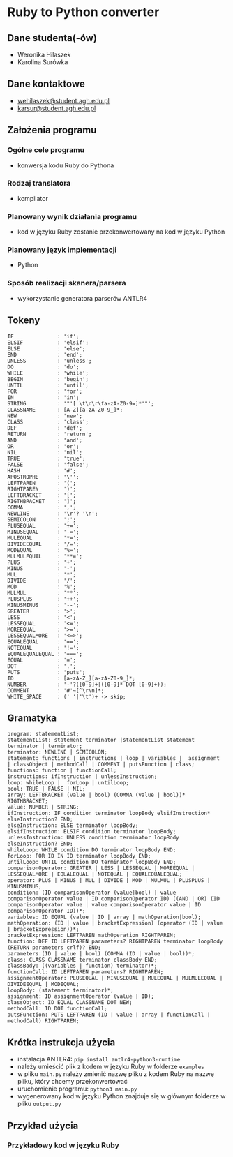 # Ruby to Python converter

## Dane studenta(-ów)
- Weronika Hilaszek
- Karolina Surówka

## Dane kontaktowe
- wehilaszek@student.agh.edu.pl
- karsur@student.agh.edu.pl

## Założenia programu
### Ogólne cele programu
- konwersja kodu Ruby do Pythona

### Rodzaj translatora
- kompilator

### Planowany wynik działania programu
- kod w języku Ruby zostanie przekonwertowany na kod w języku Python

### Planowany język implementacji
- Python

### Sposób realizacji skanera/parsera
- wykorzystanie generatora parserów ANTLR4

## Tokeny
    
``` antlr
IF              : 'if';
ELSIF           : 'elsif';
ELSE            : 'else';
END             : 'end';
UNLESS          : 'unless';
DO              : 'do';
WHILE           : 'while';
BEGIN           : 'begin';
UNTIL           : 'until';
FOR             : 'for';
IN              : 'in';
STRING          : '"'[ \t\n\r\fa-zA-Z0-9=]*'"';
CLASSNAME       : [A-Z][a-zA-Z0-9_]*;
NEW             : 'new';
CLASS           : 'class';
DEF             : 'def';
RETURN          : 'return';
AND             : 'and';
OR              : 'or';
NIL             : 'nil';
TRUE            : 'true';
FALSE           : 'false';
HASH            : '#';
APOSTROPHE      : '\'';
LEFTPAREN       : '(';
RIGHTPAREN      : ')';
LEFTBRACKET     : '[';
RIGTHBRACKET    : ']';
COMMA           : ',';
NEWLINE         : '\r'? '\n';
SEMICOLON       : ';';
PLUSEQUAL       : '+=';
MINUSEQUAL      : '-=';
MULEQUAL        : '*=';
DIVIDEEQUAL     : '/=';
MODEQUAL        : '%=';
MULMULEQUAL     : '**=';
PLUS            : '+';
MINUS           : '-';
MUL             : '*';
DIVIDE          : '/';
MOD             : '%';
MULMUL          : '**';
PLUSPLUS        : '++';
MINUSMINUS      : '--';
GREATER         : '>';
LESS            : '<';
LESSEQUAL       : '<=';
MOREEQUAL       : '>=';
LESSEQUALMORE   : '<=>';
EQUALEQUAL      : '==';
NOTEQUAL        : '!=';
EQUALEQUALEQUAL : '===';
EQUAL           : '=';
DOT             : '.';
PUTS            : 'puts';
ID              : [a-zA-Z_][a-zA-Z0-9_]*;
NUMBER          : '-'?([0-9]+|([0-9]* DOT [0-9]+));
COMMENT         : '#'~[^\r\n]*;
WHITE_SPACE     : (' '|'\t')+ -> skip;
```

## Gramatyka 

``` antlr
program: statementList;
statementList: statement terminator |statementList statement terminator | terminator;
terminator: NEWLINE | SEMICOLON;
statement: functions | instructions | loop | variables |  assignment  | classObject | methodCall | COMMENT | putsFunction | class;
functions: function | functionCall;
instructions: ifInstruction | unlessInstruction;
loop: whileLoop |  forLoop | untilLoop;
bool: TRUE | FALSE | NIL;
array: LEFTBRACKET (value | bool) (COMMA (value | bool))* RIGTHBRACKET;
value: NUMBER | STRING;
ifInstruction: IF condition terminator loopBody elsifInstruction* elseInstruction? END;
elseInstruction: ELSE terminator loopBody;
elsifInstruction: ELSIF condition terminator loopBody;
unlessInstruction: UNLESS condition terminator loopBody elseInstruction? END;
whileLoop: WHILE condition DO terminator loopBody END;
forLoop: FOR ID IN ID terminator loopBody END;
untilLoop: UNTIL condition DO terminator loopBody END;
comparisonOperator: GREATER | LESS | LESSEQUAL | MOREEQUAL | LESSEQUALMORE | EQUALEQUAL | NOTEQUAL | EQUALEQUALEQUAL;
operator: PLUS | MINUS | MUL | DIVIDE | MOD | MULMUL | PLUSPLUS | MINUSMINUS;
condition: (ID comparisonOperator (value|bool) | value comparisonOperator value | ID comparisonOperator ID) ((AND | OR) (ID comparisonOperator value | value comparisonOperator value | ID comparisonOperator ID))*;
variables: ID EQUAL (value | ID | array | mathOperation|bool);
mathOperation: (ID | value | bracketExpression) (operator (ID | value | bracketExpression))*;
bracketExpression: LEFTPAREN mathOperation RIGHTPAREN;
function: DEF ID LEFTPAREN parameters? RIGHTPAREN terminator loopBody (RETURN parameters crlf)? END;
parameters:(ID | value | bool) (COMMA (ID | value | bool))*;
class: CLASS CLASSNAME terminator classBody END;
classBody: ((variables | function) terminator)*;
functionCall: ID LEFTPAREN parameters? RIGHTPAREN;
assignmentOperator: PLUSEQUAL | MINUSEQUAL | MULEQUAL | MULMULEQUAL | DIVIDEEQUAL | MODEQUAL;
loopBody: (statement terminator)*;
assignment: ID assignmentOperator (value | ID);
classObject: ID EQUAL CLASSNAME DOT NEW;
methodCall: ID DOT functionCall;
putsFunction: PUTS LEFTPAREN (ID | value | array | functionCall | methodCall) RIGHTPAREN;
```

## Krótka instrukcja użycia
- instalacja ANTLR4: `pip install antlr4-python3-runtime`
- należy umieścić plik z kodem w języku Ruby w folderze `examples`
- w pliku `main.py` należy zmienić nazwę pliku z kodem Ruby na nazwę pliku, który chcemy przekonwertować
- uruchomienie programu: `python3 main.py`
- wygenerowany kod w języku Python znajduje się w głównym folderze w pliku `output.py`

## Przykład użycia 

### Przykładowy kod w języku Ruby

``` ruby

